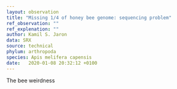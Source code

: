 ```yaml
---
layout: observation
title: "Missing 1/4 of honey bee genome: sequencing problem"
ref_observation: ""
ref_explenation: ""
author: Kamil S. Jaron
data: SRX
source: technical
phylum: arthropoda
species: Apis melifera capensis
date:   2020-01-08 20:32:12 +0100
---
```


The bee weirdness
